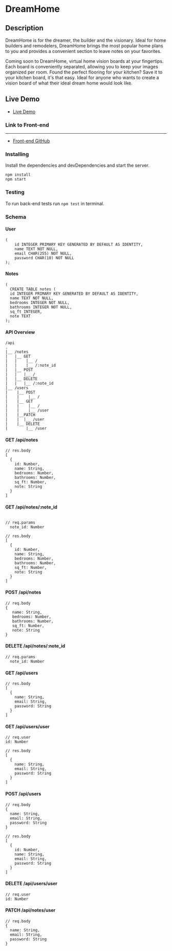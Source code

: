 # DreamHome

Description
-----------
DreamHome is for the dreamer, the builder and the visionary. Ideal for home builders and remodelers, DreamHome brings 
the most popular home plans to you and provides a convenient section to leave notes on your favorites. 
 
Coming soon to DreamHome, virtual home vision boards at your fingertips. Each board is conveniently separated, allowing you  to keep your images organized per room. Found the perfect flooring for your kitchen? Save it to your kitchen board, it's that easy. Ideal for anyone who wants to create a vision board of what their ideal dream home would look like. 

Live Demo
----------
* [Live Demo](https://dream-home-app.ekeaton.now.sh/)

### Link to Front-end
------------------
* [Front-end GitHub](https://github.com/ekeaton/dream-home-app)

### Installing
Install the dependencies and devDependencies and start the server.
```
npm install  
npm start
```
### Testing
To run back-end tests run `npm test` in terminal.

### Schema
#### User
``` 
(
    id INTEGER PRIMARY KEY GENERATED BY DEFAULT AS IDENTITY,
    name TEXT NOT NULL,
    email CHAR(255) NOT NULL,
    password CHAR(10) NOT NULL
);
```
   

#### Notes
```
(
  CREATE TABLE notes (
  id INTEGER PRIMARY KEY GENERATED BY DEFAULT AS IDENTITY,
  name TEXT NOT NULL,
  bedrooms INTEGER NOT NULL,
  bathrooms INTEGER NOT NULL,
  sq_ft INTEGER,
  note TEXT
);
```

#### API Overview
```
/api
.
|__ /notes
|   |__ GET
|   |    |__ /
|   |    |__ /:note_id
|   |__ POST
|   |   |__ /
|   |__ DELETE
|   |   |__ /:note_id   
|__ /users
|    |__ POST
|    |    |__ /
|    |__ GET
|    |    |__ /
|    |    |__ /user
|    |__PATCH
|    |  |__ /user
|    |__ DELETE
|        |__ /user
```

#### GET /api/notes
```
// res.body
[
  {
    id: Number,
    name: String,
    bedrooms: Number,
    bathrooms: Number,
    sq_ft: Number,
    note: String
  }  
]
``` 

#### GET /api/notes/:note_id
```

// req.params
  note_id: Number

// res.body
[
  {
    id: Number,
    name: String,
    bedrooms: Number,
    bathrooms: Number,
    sq_ft: Number,
    note: String
  }  
]
```

#### POST /api/notes
```
// req.body
{
   name: String,
   bedrooms: Number,
   bathrooms: Number,
   sq_ft: Number,
   note: String
}
```

#### DELETE /api/notes/:note_id
```
// req.params
  note_id: Number
```

#### GET /api/users
```
// res.body
[
  {
    name: String,
    email: String,
    password: String
  }
]
```

#### GET /api/users/user
```
// req.user
id: Number

// res.body
[
  {
    name: String,
    email: String,
    password: String
  }
]
```

#### POST /api/users
```
// req.body
{
  name: String,
  email: String,
  password: String
}

// res.body
[
  {
    id: Number,
    name: String,
    email: String,
    password: String
  }
]
```

#### DELETE /api/users/user
```
// req.user
id: Number
```

#### PATCH /api/notes/user
```
// req.body
{
  name: String,
  email: String,
  password: String
}
```
